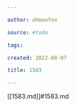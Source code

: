 ```yaml
---

author: ohmanfoo

source: #todo

tags: 

created: 2022-08-07

title: 1583

---
```

[[1583.md]]#1583.md
